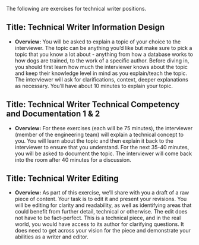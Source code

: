 The following are exercises for technical writer positions.

## **Title:** **Technical Writer Information Design**

- **Overview:** You will be asked to explain a topic of your choice to the interviewer. The topic can be anything you’d like but make sure to pick a topic that you know a lot about - anything from how a database works to how dogs are trained, to the work of a specific author. Before diving in, you should first learn how much the interviewer knows about the topic and keep their knowledge level in mind as you explain/teach the topic. The interviewer will ask for clarifications, context, deeper explanations as necessary. You’ll have about 10 minutes to explain your topic. 

## **Title:** **Technical Writer Technical Competency and Documentation 1 & 2**

- **Overview:** For these exercises (each will be 75 minutes), the interviewer (member of the engineering team) will explain a technical concept to you. You will learn about the topic and then explain it back to the interviewer to ensure that you understand. For the next 35-40 minutes, you will be asked to document the topic. The interviewer will come back into the room after 40 minutes for a discussion. 

## **Title:** **Technical Writer Editing**

- **Overview:** As part of this exercise, we’ll share with you a draft of a raw piece of content. Your task is to edit it and present your revisions. You will be editing for clarity and readability, as well as identifying areas that could benefit from further detail, technical or otherwise. The edit does not have to be fact-perfect. This is a technical piece, and in the real world, you would have access to its author for clarifying questions. It does need to get across your vision for the piece and demonstrate your abilities as a writer and editor.

